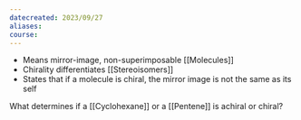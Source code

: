 ```yaml
---
datecreated: 2023/09/27
aliases: 
course:
---
```

- Means mirror-image, non-superimposable [[Molecules]]
- Chirality differentiates [[Stereoisomers]]
- States that if a molecule is chiral, the mirror image is not the same as its self

What determines if a [[Cyclohexane]] or a [[Pentene]] is achiral or chiral?
